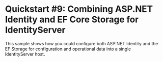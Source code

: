 # Quickstart #9: Combining ASP.NET Identity and EF Core Storage for IdentityServer

This sample shows how you could configure both ASP.NET Identity and the EF Storage for configuration and operational data into a single IdentityServer host.

